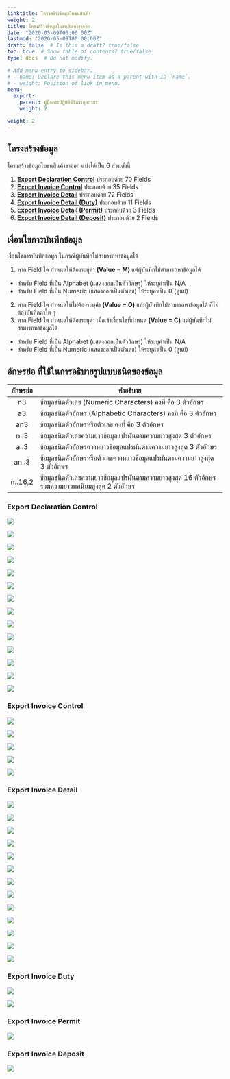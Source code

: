 ```yaml
---
linktitle: โครงสร้างข้อมูลใบขนสินค้า
weight: 2
title: โครงสร้างข้อมูลใบขนสินค้าขาออก
date: "2020-05-09T00:00:00Z"
lastmod: "2020-05-09T00:00:00Z"
draft: false  # Is this a draft? true/false
toc: true  # Show table of contents? true/false
type: docs  # Do not modify.

# Add menu entry to sidebar.
# - name: Declare this menu item as a parent with ID `name`.
# - weight: Position of link in menu.
menu:
  export:
    parent: คู่มือการปฏิบัติพิธีการศุลกากร  
    weight: 2

weight: 2
---
```



## โครงสร้างข้อมูล

โครงสร้างข้อมูลใบขนสินค้าขาออก แบ่งได้เป็น 6 ส่วนดังนี้

1. [**Export Declaration Control**](#export-declaration-control)	ประกอบด้วย	70 Fields
2. [**Export Invoice Control**](#export-invoice-control)	ประกอบด้วย	35 Fields
3. [**Export Invoice Detail**](#export-invoice-detail)	ประกอบด้วย	72 Fields
4. [**Export Invoice Detail (Duty)**](#export-invoice-duty)	ประกอบด้วย	11 Fields
5. [**Export Invoice Detail (Permit)**](#export-invoice-permit)	ประกอบด้วย	 3 Fields
6. [**Export Invoice Detail (Deposit)**](#export-invoice-deposit)	ประกอบด้วย	 2 Fields

## เงื่อนไขการบันทึกข้อมูล 

เงื่อนไขการบันทึกข้อมูล ในกรณีผู้บันทึกไม่สามารถหาข้อมูลได้

1. หาก Field ใด กำหนดให้ต้องระบุค่า **(Value = M)** แต่ผู้บันทึกไม่สามารถหาข้อมูลได้
- สำหรับ Field ที่เป็น Alphabet (แสดงออกเป็นตัวอักษร) ให้ระบุค่าเป็น N/A 
- สำหรับ Field ที่เป็น Numeric (แสดงออกเป็นตัวเลข) ให้ระบุค่าเป็น 0 (ศูนย์)
2. หาก Field ใด กำหนดให้ไม่ต้องระบุค่า **(Value = O)** และผู้บันทึกไม่สามารถหาข้อมูลได้ ก็ไม่ต้องบันทึกค่าใด ๆ 
3. หาก Field ใด กำหนดให้ต้องระบุค่า เมื่อเข้าเงื่อนไขที่กำหนด **(Value = C)** แต่ผู้บันทึกไม่สามารถหาข้อมูลได้
- สำหรับ Field ที่เป็น Alphabet (แสดงออกเป็นตัวอักษร) ให้ระบุค่าเป็น N/A 
-  สำหรับ Field ที่เป็น Numeric (แสดงออกเป็นตัวเลข) ให้ระบุค่าเป็น 0 (ศูนย์)
	
## อักษรย่อ ที่ใช้ในการอธิบายรูปแบบชนิดของข้อมูล

|  อักษรย่อ   |	คำอธิบาย  |
|:------------:|----------------------------|
|n3 |ข้อมูลชนิดตัวเลข (Numeric Characters) คงที่ คือ 3 ตัวอักษร|
|a3  |	ข้อมูลชนิดตัวอักษร (Alphabetic Characters) คงที่ คือ 3 ตัวอักษร|
|an3  |	ข้อมูลชนิดตัวอักษรหรือตัวเลข คงที่ คือ 3 ตัวอักษร|
|n..3|	ข้อมูลชนิดตัวเลขความยาวข้อมูลแปรผันตามความยาวสูงสุด 3 ตัวอักษร|
|a..3|	ข้อมูลชนิดตัวอักษรความยาวข้อมูลแปรผันตามความยาวสูงสุด 3 ตัวอักษร|
|an..3  |	ข้อมูลชนิดตัวอักษรหรือตัวเลขความยาวข้อมูลแปรผันตามความยาวสูงสุด 3 ตัวอักษร|
|n..16,2|ข้อมูลชนิดตัวเลขความยาวข้อมูลแปรผันตามความยาวสูงสุด 16 ตัวอักษรรวมความยาวทศนิยมสูงสุด 2 ตัวอักษร|




### Export Declaration Control

![](https://github.com/ecs-support/knowledge-center/raw/master/img/export/export-guide/e-Export-guidejpg_Page5.jpg)

![](https://github.com/ecs-support/knowledge-center/raw/master/img/export/export-guide/e-Export-guidejpg_Page6.jpg)

![](https://github.com/ecs-support/knowledge-center/raw/master/img/export/export-guide/e-Export-guidejpg_Page7.jpg)

![](https://github.com/ecs-support/knowledge-center/raw/master/img/export/export-guide/e-Export-guidejpg_Page8.jpg)

![](https://github.com/ecs-support/knowledge-center/raw/master/img/export/export-guide/e-Export-guidejpg_Page9.jpg)

![](https://github.com/ecs-support/knowledge-center/raw/master/img/export/export-guide/e-Export-guidejpg_Page10.jpg)

![](https://github.com/ecs-support/knowledge-center/raw/master/img/export/export-guide/e-Export-guidejpg_Page11.jpg)

![](https://github.com/ecs-support/knowledge-center/raw/master/img/export/export-guide/e-Export-guidejpg_Page12.jpg)

![](https://github.com/ecs-support/knowledge-center/raw/master/img/export/export-guide/e-Export-guidejpg_Page13.jpg)

![](https://github.com/ecs-support/knowledge-center/raw/master/img/export/export-guide/e-Export-guidejpg_Page14.jpg)

![](https://github.com/ecs-support/knowledge-center/raw/master/img/export/export-guide/e-Export-guidejpg_Page15.jpg)


![](https://github.com/ecs-support/knowledge-center/raw/master/img/export/export-guide/e-Export-guidejpg_Page16.jpg)

![](https://github.com/ecs-support/knowledge-center/raw/master/img/export/export-guide/e-Export-guidejpg_Page117jpg)

![](https://github.com/ecs-support/knowledge-center/raw/master/img/export/export-guide/e-Export-guidejpg_Page18.jpg)



### Export Invoice Control


![](https://github.com/ecs-support/knowledge-center/raw/master/img/export/export-guide/e-Export-guidejpg_Page19.jpg)

![](https://github.com/ecs-support/knowledge-center/raw/master/img/export/export-guide/e-Export-guidejpg_Page20.jpg)

![](https://github.com/ecs-support/knowledge-center/raw/master/img/export/export-guide/e-Export-guidejpg_Page21.jpg)

![](https://github.com/ecs-support/knowledge-center/raw/master/img/export/export-guide/e-Export-guidejpg_Page22.jpg)

![](https://github.com/ecs-support/knowledge-center/raw/master/img/export/export-guide/e-Export-guidejpg_Page23.jpg)

### Export Invoice Detail

![](https://github.com/ecs-support/knowledge-center/raw/master/img/export/export-guide/e-Export-guidejpg_Page24.jpg)

![](https://github.com/ecs-support/knowledge-center/raw/master/img/export/export-guide/e-Export-guidejpg_Page25.jpg)

![](https://github.com/ecs-support/knowledge-center/raw/master/img/export/export-guide/e-Export-guidejpg_Page26.jpg)


![](https://github.com/ecs-support/knowledge-center/raw/master/img/export/export-guide/e-Export-guidejpg_Page27.jpg)

![](https://github.com/ecs-support/knowledge-center/raw/master/img/export/export-guide/e-Export-guidejpg_Page28.jpg)

![](https://github.com/ecs-support/knowledge-center/raw/master/img/export/export-guide/e-Export-guidejpg_Page29.jpg)

![](https://github.com/ecs-support/knowledge-center/raw/master/img/export/export-guide/e-Export-guidejpg_Page30.jpg)

![](https://github.com/ecs-support/knowledge-center/raw/master/img/export/export-guide/e-Export-guidejpg_Page31.jpg)

![](https://github.com/ecs-support/knowledge-center/raw/master/img/export/export-guide/e-Export-guidejpg_Page32.jpg)

![](https://github.com/ecs-support/knowledge-center/raw/master/img/export/export-guide/e-Export-guidejpg_Page33.jpg)

![](https://github.com/ecs-support/knowledge-center/raw/master/img/export/export-guide/e-Export-guidejpg_Page34.jpg)

![](https://github.com/ecs-support/knowledge-center/raw/master/img/export/export-guide/e-Export-guidejpg_Page35.jpg)

![](https://github.com/ecs-support/knowledge-center/raw/master/img/export/export-guide/e-Export-guidejpg_Page36.jpg)



### Export Invoice Duty

![](https://github.com/ecs-support/knowledge-center/raw/master/img/export/export-guide/e-Export-guidejpg_Page37.jpg)

![](https://github.com/ecs-support/knowledge-center/raw/master/img/export/export-guide/e-Export-guidejpg_Page38.jpg)

### Export Invoice Permit

![](https://github.com/ecs-support/knowledge-center/raw/master/img/export/export-guide/e-Export-guidejpg_Page39.jpg)


### Export Invoice Deposit

![](https://github.com/ecs-support/knowledge-center/raw/master/img/export/export-guide/e-Export-guidejpg_Page40.jpg)